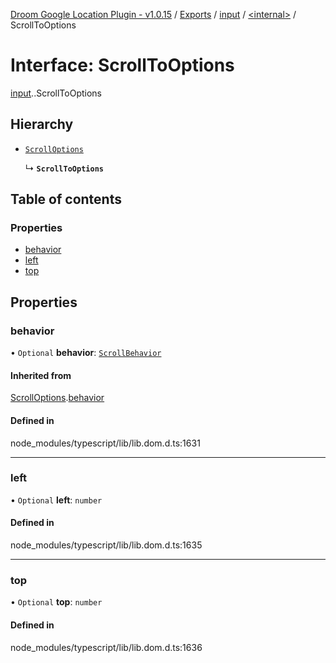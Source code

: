 [Droom Google Location Plugin - v1.0.15](../README.md) / [Exports](../modules.md) / [input](../modules/input.md) / [<internal\>](../modules/input._internal_.md) / ScrollToOptions

# Interface: ScrollToOptions

[input](../modules/input.md).[<internal>](../modules/input._internal_.md).ScrollToOptions

## Hierarchy

- [`ScrollOptions`](input._internal_.ScrollOptions.md)

  ↳ **`ScrollToOptions`**

## Table of contents

### Properties

- [behavior](input._internal_.ScrollToOptions.md#behavior)
- [left](input._internal_.ScrollToOptions.md#left)
- [top](input._internal_.ScrollToOptions.md#top)

## Properties

### behavior

• `Optional` **behavior**: [`ScrollBehavior`](../modules/input._internal_.md#scrollbehavior)

#### Inherited from

[ScrollOptions](input._internal_.ScrollOptions.md).[behavior](input._internal_.ScrollOptions.md#behavior)

#### Defined in

node_modules/typescript/lib/lib.dom.d.ts:1631

___

### left

• `Optional` **left**: `number`

#### Defined in

node_modules/typescript/lib/lib.dom.d.ts:1635

___

### top

• `Optional` **top**: `number`

#### Defined in

node_modules/typescript/lib/lib.dom.d.ts:1636
